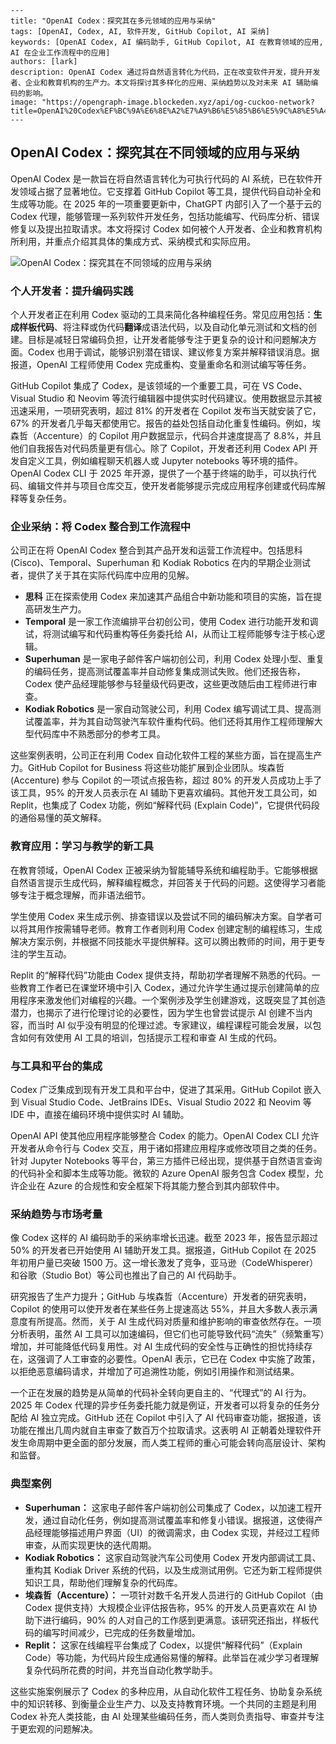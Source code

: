 ```
---
title: "OpenAI Codex：探究其在多元领域的应用与采纳"
tags: [OpenAI, Codex, AI, 软件开发, GitHub Copilot, AI 采纳]
keywords: [OpenAI Codex, AI 编码助手, GitHub Copilot, AI 在教育领域的应用, AI 在企业工作流程中的应用]
authors: [lark]
description: OpenAI Codex 通过将自然语言转化为代码，正在改变软件开发，提升开发者、企业和教育机构的生产力。本文将探讨其多样化的应用、采纳趋势以及对未来 AI 辅助编码的影响。
image: "https://opengraph-image.blockeden.xyz/api/og-cuckoo-network?title=OpenAI%20Codex%EF%BC%9A%E6%8E%A2%E7%A9%B6%E5%85%B6%E5%9C%A8%E5%A4%9A%E5%85%83%E9%A2%86%E5%9F%9F%E7%9A%84%E5%BA%94%E7%94%A8%E4%B8%8E%E9%87%87%E7%BA%B3"
---
```

## OpenAI Codex：探究其在不同领域的应用与采纳

OpenAI Codex 是一款旨在将自然语言转化为可执行代码的 AI 系统，已在软件开发领域占据了显著地位。它支撑着 GitHub Copilot 等工具，提供代码自动补全和生成等功能。在 2025 年的一项重要更新中，ChatGPT 内部引入了一个基于云的 Codex 代理，能够管理一系列软件开发任务，包括功能编写、代码库分析、错误修复以及提出拉取请求。本文将探讨 Codex 如何被个人开发者、企业和教育机构所利用，并重点介绍其具体的集成方式、采纳模式和实际应用。

![OpenAI Codex：探究其在不同领域的应用与采纳](https://opengraph-image.blockeden.xyz/api/og-cuckoo-network?title=OpenAI%20Codex%EF%BC%9A%E6%8E%A2%E7%A9%B6%E5%85%B6%E5%9C%A8%E4%B8%8D%E5%90%8C%E9%A2%86%E5%9F%9F%E7%9A%84%E5%BA%94%E7%94%A8%E4%B8%8E%E9%87%87%E7%BA%B3)

### 个人开发者：提升编码实践

个人开发者正在利用 Codex 驱动的工具来简化各种编程任务。常见应用包括：**生成样板代码**、将注释或伪代码**翻译**成语法代码，以及自动化单元测试和文档的创建。目标是减轻日常编码负担，让开发者能够专注于更复杂的设计和问题解决方面。Codex 也用于调试，能够识别潜在错误、建议修复方案并解释错误消息。据报道，OpenAI 工程师使用 Codex 完成重构、变量重命名和测试编写等任务。

GitHub Copilot 集成了 Codex，是该领域的一个重要工具，可在 VS Code、Visual Studio 和 Neovim 等流行编辑器中提供实时代码建议。使用数据显示其被迅速采用，一项研究表明，超过 81% 的开发者在 Copilot 发布当天就安装了它，67% 的开发者几乎每天都使用它。报告的益处包括自动化重复性编码。例如，埃森哲（Accenture）的 Copilot 用户数据显示，代码合并速度提高了 8.8%，并且他们自我报告对代码质量更有信心。除了 Copilot，开发者还利用 Codex API 开发自定义工具，例如编程聊天机器人或 Jupyter notebooks 等环境的插件。OpenAI Codex CLI 于 2025 年开源，提供了一个基于终端的助手，可以执行代码、编辑文件并与项目仓库交互，使开发者能够提示完成应用程序创建或代码库解释等复杂任务。

### 企业采纳：将 Codex 整合到工作流程中

公司正在将 OpenAI Codex 整合到其产品开发和运营工作流程中。包括思科 (Cisco)、Temporal、Superhuman 和 Kodiak Robotics 在内的早期企业测试者，提供了关于其在实际代码库中应用的见解。

*   **思科** 正在探索使用 Codex 来加速其产品组合中新功能和项目的实施，旨在提高研发生产力。
*   **Temporal** 是一家工作流编排平台初创公司，使用 Codex 进行功能开发和调试，将测试编写和代码重构等任务委托给 AI，从而让工程师能够专注于核心逻辑。
*   **Superhuman** 是一家电子邮件客户端初创公司，利用 Codex 处理小型、重复的编码任务，提高测试覆盖率并自动修复集成测试失败。他们还报告称，Codex 使产品经理能够参与轻量级代码更改，这些更改随后由工程师进行审查。
*   **Kodiak Robotics** 是一家自动驾驶公司，利用 Codex 编写调试工具、提高测试覆盖率，并为其自动驾驶汽车软件重构代码。他们还将其用作工程师理解大型代码库中不熟悉部分的参考工具。

这些案例表明，公司正在利用 Codex 自动化软件工程的某些方面，旨在提高生产力。GitHub Copilot for Business 将这些功能扩展到企业团队。埃森哲 (Accenture) 参与 Copilot 的一项试点报告称，超过 80% 的开发人员成功上手了该工具，95% 的开发人员表示在 AI 辅助下更喜欢编码。其他开发工具公司，如 Replit，也集成了 Codex 功能，例如“解释代码 (Explain Code)”，它提供代码段的通俗易懂的英文解释。

### 教育应用：学习与教学的新工具

在教育领域，OpenAI Codex 正被采纳为智能辅导系统和编程助手。它能够根据自然语言提示生成代码，解释编程概念，并回答关于代码的问题。这使得学习者能够专注于概念理解，而非语法细节。

学生使用 Codex 来生成示例、排查错误以及尝试不同的编码解决方案。自学者可以将其用作按需辅导老师。教育工作者则利用 Codex 创建定制的编程练习，生成解决方案示例，并根据不同技能水平提供解释。这可以腾出教师的时间，用于更专注的学生互动。

Replit 的“解释代码”功能由 Codex 提供支持，帮助初学者理解不熟悉的代码。一些教育工作者已在课堂环境中引入 Codex，通过允许学生通过提示创建简单的应用程序来激发他们对编程的兴趣。一个案例涉及学生创建游戏，这既突显了其创造潜力，也揭示了进行伦理讨论的必要性，因为学生也曾尝试提示 AI 创建不当内容，而当时 AI 似乎没有明显的伦理过滤。专家建议，编程课程可能会发展，以包含如何有效使用 AI 工具的培训，包括提示工程和审查 AI 生成的代码。

### 与工具和平台的集成

Codex 广泛集成到现有开发工具和平台中，促进了其采用。GitHub Copilot 嵌入到 Visual Studio Code、JetBrains IDEs、Visual Studio 2022 和 Neovim 等 IDE 中，直接在编码环境中提供实时 AI 辅助。

OpenAI API 使其他应用程序能够整合 Codex 的能力。OpenAI Codex CLI 允许开发者从命令行与 Codex 交互，用于诸如搭建应用程序或修改项目之类的任务。针对 Jupyter Notebooks 等平台，第三方插件已经出现，提供基于自然语言查询的代码补全和脚本生成等功能。微软的 Azure OpenAI 服务包含 Codex 模型，允许企业在 Azure 的合规性和安全框架下将其能力整合到其内部软件中。

### 采纳趋势与市场考量

像 Codex 这样的 AI 编码助手的采纳率增长迅速。截至 2023 年，报告显示超过 50% 的开发者已开始使用 AI 辅助开发工具。据报道，GitHub Copilot 在 2025 年初用户量已突破 1500 万。这一增长激发了竞争，亚马逊（CodeWhisperer）和谷歌（Studio Bot）等公司也推出了自己的 AI 代码助手。

研究报告了生产力提升；GitHub 与埃森哲（Accenture）开发者的研究表明，Copilot 的使用可以使开发者在某些任务上提速高达 55%，并且大多数人表示满意度有所提高。然而，关于 AI 生成代码对质量和维护影响的审查依然存在。一项分析表明，虽然 AI 工具可以加速编码，但它们也可能导致代码“流失”（频繁重写）增加，并可能降低代码复用性。对 AI 生成代码的安全性与正确性的担忧持续存在，这强调了人工审查的必要性。OpenAI 表示，它已在 Codex 中实施了政策，以拒绝恶意编码请求，并增加了可追溯性功能，例如引用操作和测试结果。

一个正在发展的趋势是从简单的代码补全转向更自主的、“代理式”的 AI 行为。2025 年 Codex 代理的异步任务委托能力就是例证，开发者可以将复杂的任务分配给 AI 独立完成。GitHub 还在 Copilot 中引入了 AI 代码审查功能，据报道，该功能在推出几周内就自主审查了数百万个拉取请求。这表明 AI 正朝着处理软件开发生命周期中更全面的部分发展，而人类工程师的重心可能会转向高层设计、架构和监督。

### 典型案例

*   **Superhuman：** 这家电子邮件客户端初创公司集成了 Codex，以加速工程开发，通过自动化任务，例如提高测试覆盖率和修复小错误。据报道，这使得产品经理能够描述用户界面（UI）的微调需求，由 Codex 实现，并经过工程师审查，从而实现更快的迭代周期。
*   **Kodiak Robotics：** 这家自动驾驶汽车公司使用 Codex 开发内部调试工具、重构其 Kodiak Driver 系统的代码，以及生成测试用例。它还为新工程师提供知识工具，帮助他们理解复杂的代码库。
*   **埃森哲（Accenture）：** 一项针对数千名开发人员进行的 GitHub Copilot（由 Codex 提供支持）大规模企业评估报告称，95% 的开发人员更喜欢在 AI 协助下进行编码，90% 的人对自己的工作感到更满意。该研究还指出，样板代码的编写时间减少，已完成的任务数量增加。
*   **Replit：** 这家在线编程平台集成了 Codex，以提供“解释代码”（Explain Code）等功能，为代码片段生成通俗易懂的解释。此举旨在减少学习者理解复杂代码所花费的时间，并充当自动化教学助手。

这些实施案例展示了 Codex 的多种应用，从自动化软件工程任务、协助复杂系统中的知识转移、到衡量企业生产力、以及支持教育环境。一个共同的主题是利用 Codex 补充人类技能，由 AI 处理某些编码任务，而人类则负责指导、审查并专注于更宏观的问题解决。